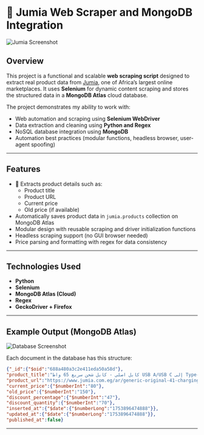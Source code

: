 
# 🛒 Jumia Web Scraper and MongoDB Integration

![Jumia Screenshot](landing-image.png)

## Overview

This project is a functional and scalable **web scraping script** designed to extract real product data from [Jumia](https://www.jumia.com.eg/ar), one of Africa’s largest online marketplaces. It uses **Selenium** for dynamic content scraping and stores the structured data in a **MongoDB Atlas** cloud database.

The project demonstrates my ability to work with:
- Web automation and scraping using **Selenium WebDriver**
- Data extraction and cleaning using **Python and Regex**
- NoSQL database integration using **MongoDB**
- Automation best practices (modular functions, headless browser, user-agent spoofing)

---

## Features

- 🚀 Extracts product details such as:
  - Product title
  - Product URL
  - Current price
  - Old price (if available)
- Automatically saves product data in `jumia.products` collection on MongoDB Atlas
- Modular design with reusable scraping and driver initialization functions
- Headless scraping support (no GUI browser needed)
- Price parsing and formatting with regex for data consistency

---

## Technologies Used

- **Python**
- **Selenium**
- **MongoDB Atlas (Cloud)**
- **Regex**
- **GeckoDriver + Firefox**

---

## Example Output (MongoDB Atlas)

![Database Screenshot](assets/db-preview.png)

Each document in the database has this structure:

```json
{"_id":{"$oid":"688a480a3c2e411eda50a58d"},
"product_title":"كابل اصلي - كابل شحن سريع 65 واط USB A/USB C إلى Type-C & Lightning - SS272- كابل شحن جودة عالية 4*1 - كابل شحن ايفون - كابل شحن تايب سى - كابل شحن نينجا",
"product_url":"https://www.jumia.com.eg/ar/generic-original-41-charging-cable-usb-ausb-c-to-type-c-lightning-65w-fast-turbo-charging-cable-130124149.html",
"current_price":{"$numberInt":"80"},
"old_price":{"$numberInt":"150"},
"discount_percentage":{"$numberInt":"47"},
"discount_quantity":{"$numberInt":"70"},
"inserted_at":{"$date":{"$numberLong":"1753896474888"}},
"updated_at":{"$date":{"$numberLong":"1753896474888"}},
"published_at":false}
````

---
